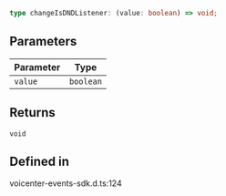 ```ts
type changeIsDNDListener: (value: boolean) => void;
```

## Parameters

| Parameter | Type |
| ------ | ------ |
| `value` | `boolean` |

## Returns

`void`

## Defined in

voicenter-events-sdk.d.ts:124
